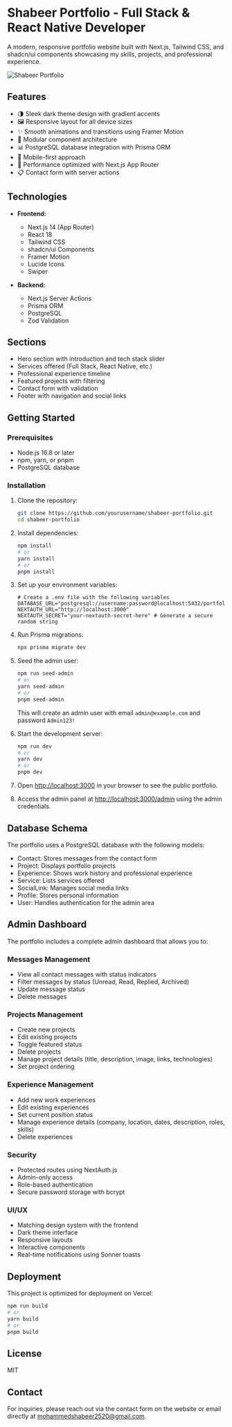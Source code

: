 # Shabeer Portfolio - Full Stack & React Native Developer

A modern, responsive portfolio website built with Next.js, Tailwind CSS, and shadcn/ui components showcasing my skills, projects, and professional experience.

![Shabeer Portfolio](https://images.pexels.com/photos/91227/pexels-photo-91227.jpeg)

## Features

- 🌗 Sleek dark theme design with gradient accents
- 🖼️ Responsive layout for all device sizes
- ✨ Smooth animations and transitions using Framer Motion
- 🧩 Modular component architecture
- 📊 PostgreSQL database integration with Prisma ORM
- 📱 Mobile-first approach
- 🚀 Performance optimized with Next.js App Router
- 📋 Contact form with server actions

## Technologies

- **Frontend:**
  - Next.js 14 (App Router)
  - React 18
  - Tailwind CSS
  - shadcn/ui Components
  - Framer Motion
  - Lucide Icons
  - Swiper

- **Backend:**
  - Next.js Server Actions
  - Prisma ORM
  - PostgreSQL
  - Zod Validation

## Sections

- Hero section with introduction and tech stack slider
- Services offered (Full Stack, React Native, etc.)
- Professional experience timeline
- Featured projects with filtering
- Contact form with validation
- Footer with navigation and social links

## Getting Started

### Prerequisites

- Node.js 16.8 or later
- npm, yarn, or pnpm
- PostgreSQL database

### Installation

1. Clone the repository:
   ```bash
   git clone https://github.com/yourusername/shabeer-portfolio.git
   cd shabeer-portfolio
   ```

2. Install dependencies:
   ```bash
   npm install
   # or
   yarn install
   # or
   pnpm install
   ```

3. Set up your environment variables:
   ```
   # Create a .env file with the following variables
   DATABASE_URL="postgresql://username:password@localhost:5432/portfolio_db"
   NEXTAUTH_URL="http://localhost:3000"
   NEXTAUTH_SECRET="your-nextauth-secret-here" # Generate a secure random string
   ```

4. Run Prisma migrations:
   ```bash
   npx prisma migrate dev
   ```

5. Seed the admin user:
   ```bash
   npm run seed-admin
   # or
   yarn seed-admin
   # or
   pnpm seed-admin
   ```
   This will create an admin user with email `admin@example.com` and password `Admin123!`

6. Start the development server:
   ```bash
   npm run dev
   # or
   yarn dev
   # or
   pnpm dev
   ```

7. Open [http://localhost:3000](http://localhost:3000) in your browser to see the public portfolio.
   
8. Access the admin panel at [http://localhost:3000/admin](http://localhost:3000/admin) using the admin credentials.

## Database Schema

The portfolio uses a PostgreSQL database with the following models:
- Contact: Stores messages from the contact form
- Project: Displays portfolio projects
- Experience: Shows work history and professional experience
- Service: Lists services offered
- SocialLink: Manages social media links
- Profile: Stores personal information
- User: Handles authentication for the admin area

## Admin Dashboard

The portfolio includes a complete admin dashboard that allows you to:

### Messages Management
- View all contact messages with status indicators
- Filter messages by status (Unread, Read, Replied, Archived)
- Update message status
- Delete messages

### Projects Management
- Create new projects
- Edit existing projects
- Toggle featured status
- Delete projects
- Manage project details (title, description, image, links, technologies)
- Set project ordering

### Experience Management
- Add new work experiences
- Edit existing experiences
- Set current position status
- Manage experience details (company, location, dates, description, roles, skills)
- Delete experiences

### Security
- Protected routes using NextAuth.js
- Admin-only access
- Role-based authentication
- Secure password storage with bcrypt

### UI/UX
- Matching design system with the frontend
- Dark theme interface
- Responsive layouts
- Interactive components
- Real-time notifications using Sonner toasts

## Deployment

This project is optimized for deployment on Vercel:

```bash
npm run build
# or
yarn build
# or
pnpm build
```

## License

MIT

## Contact

For inquiries, please reach out via the contact form on the website or email directly at mohammedshabeer2520@gmail.com.